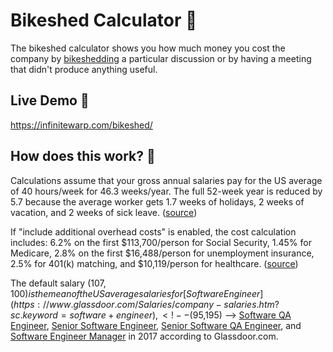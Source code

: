 # Bikeshed Calculator :bicyclist:

The bikeshed calculator shows you how much money you cost the company by [bikeshedding](https://en.wiktionary.org/wiki/bikeshedding) a particular discussion or by having a meeting that didn't produce anything useful.

## Live Demo :money_with_wings:

https://infinitewarp.com/bikeshed/

## How does this work? :tada:

Calculations assume that your gross annual salaries pay for the US average of 40 hours/week for 46.3 weeks/year. The full 52-week year is reduced by 5.7 because the average worker gets 1.7 weeks of holidays, 2 weeks of vacation, and 2 weeks of sick leave. ([source](https://www.bls.gov/news.release/ebs.t05.htm))

If "include additional overhead costs" is enabled, the cost calculation includes: 6.2% on the first $113,700/person for Social Security, 1.45% for Medicare, 2.8% on the first $16,488/person for unemployment insurance, 2.5% for 401(k) matching, and $10,119/person for healthcare. ([source](http://money.cnn.com/2013/02/28/smallbusiness/salary-benefits/))

The default salary ($107,100) is the mean of the US average salaries for
[Software Engineer](https://www.glassdoor.com/Salaries/company-salaries.htm?sc.keyword=software+engineer), <!-- ($95,195) -->
[Software QA Engineer](https://www.glassdoor.com/Salaries/company-salaries.htm?sc.keyword=software+qa+engineer), <!-- ($78,155) -->
[Senior Software Engineer](https://www.glassdoor.com/Salaries/company-salaries.htm?sc.keyword=senior+software+engineer), <!-- ($114,768) -->
[Senior Software QA Engineer](https://www.glassdoor.com/Salaries/company-salaries.htm?sc.keyword=senior+software-qa+engineer), <!-- ($108,385) -->
and
[Software Engineer Manager](https://www.glassdoor.com/Salaries/company-salaries.htm?sc.keyword=software+engineer+manager) <!-- ($139,000) -->
in 2017 according to Glassdoor.com.
